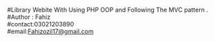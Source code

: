 #Library Webite With Using PHP OOP and Following The MVC pattern .
<br>
#Author : Fahiz
<br>
#contact:03021203890 <br>
#email:Fahizozil17@gmail.com 
